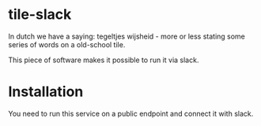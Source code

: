 # tile-slack

In dutch we have a saying: tegeltjes wijsheid - more or less stating some series of words on a old-school tile.

This piece of software makes it possible to run it via slack.

# Installation

You need to run this service on a public endpoint and connect it with slack.
